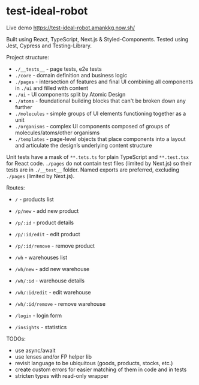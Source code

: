 # test-ideal-robot

Live demo https://test-ideal-robot.amankkg.now.sh/

Built using React, TypeScript, Next.js & Styled-Components.
Tested using Jest, Cypress and Testing-Library.

Project structure:

- `./__tests__` - page tests, e2e tests
- `./core` - domain definition and business logic
- `./pages` - intersection of features and final UI combining all components in `./ui` and filled with content
- `./ui` - UI components split by Atomic Design
- `./atoms` - foundational building blocks that can't be broken down any further
- `./molecules` - simple groups of UI elements functioning together as a unit
- `./organisms` - complex UI components composed of groups of molecules/atoms/other organisms
- `./templates` - page-level objects that place components into a layout and articulate the design’s underlying content structure

Unit tests have a mask of `**.tets.ts` for plain TypeScript and `**.test.tsx` for React code.
`./pages` do not contain test files (limited by Next.js) so their tests are in `./__test__` folder.
Named exports are preferred, excluding `./pages` (limited by Next.js).

Routes:

- `/` - products list
- `/p/new` - add new product
- `/p/:id` - product details
- `/p/:id/edit` - edit product
- `/p/:id/remove` - remove product

- `/wh` - warehouses list
- `/wh/new` - add new warehouse
- `/wh/:id` - warehouse details
- `/wh/:id/edit` - edit warehouse
- `/wh/:id/remove` - remove warehouse

- `/login` - login form
- `/insights` - statistics

TODOs:

- use async/await
- use lenses and/or FP helper lib
- revisit language to be ubiquitous (goods, products, stocks, etc.)
- create custom errors for easier matching of them in code and in tests
- stricten types with read-only wrapper
